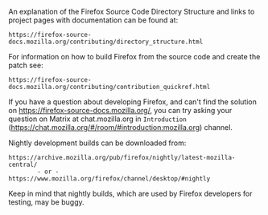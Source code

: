 An explanation of the Firefox Source Code Directory Structure and links to
project pages with documentation can be found at:

    https://firefox-source-docs.mozilla.org/contributing/directory_structure.html

For information on how to build Firefox from the source code and create the patch see:

    https://firefox-source-docs.mozilla.org/contributing/contribution_quickref.html

If you have a question about developing Firefox, and can't find the solution
on https://firefox-source-docs.mozilla.org/, you can try asking your question on Matrix at chat.mozilla.org in `Introduction` (https://chat.mozilla.org/#/room/#introduction:mozilla.org) channel.


Nightly development builds can be downloaded from:

    https://archive.mozilla.org/pub/firefox/nightly/latest-mozilla-central/
            - or -
    https://www.mozilla.org/firefox/channel/desktop/#nightly

Keep in mind that nightly builds, which are used by Firefox developers for
testing, may be buggy.
